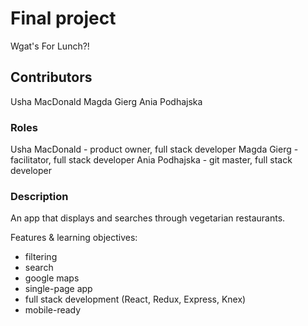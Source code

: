 # Final project

Wgat's For Lunch?!

## Contributors

Usha MacDonald
Magda Gierg
Ania Podhajska

### Roles

Usha MacDonald - product owner, full stack developer
Magda Gierg - facilitator, full stack developer
Ania Podhajska - git master, full stack developer

### Description

An app that displays and searches through vegetarian restaurants.

Features & learning objectives:
- filtering
- search
- google maps
- single-page app
- full stack development (React, Redux, Express, Knex)
- mobile-ready
